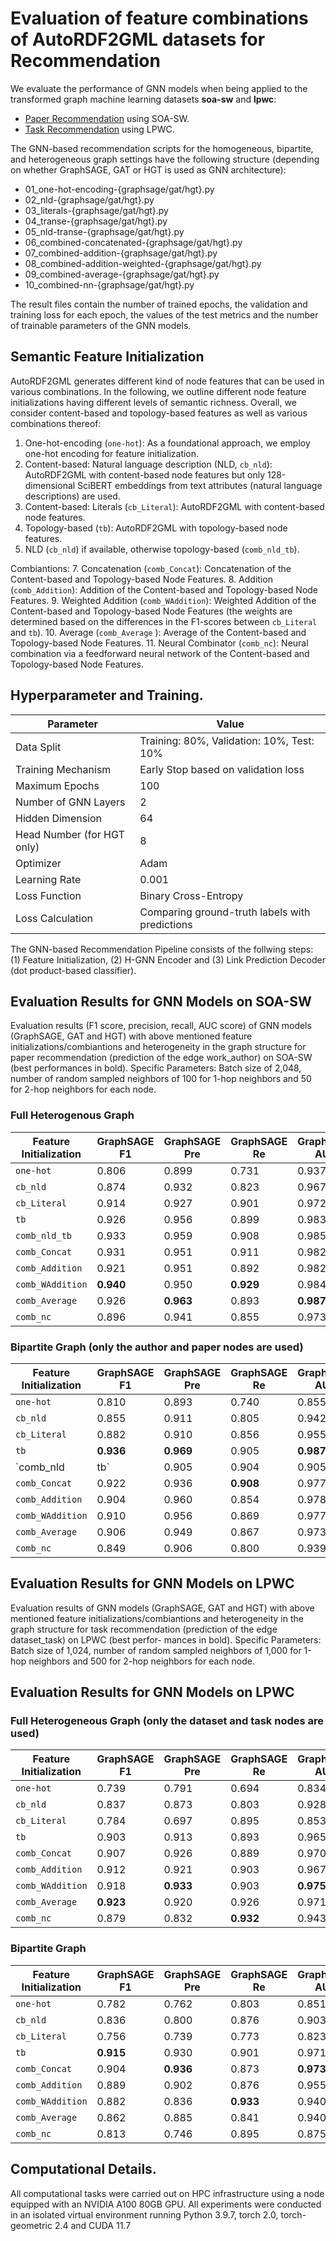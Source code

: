 # Evaluation of feature combinations of AutoRDF2GML datasets for Recommendation

We evaluate the performance of GNN models when being applied to the transformed graph machine learning datasets **soa-sw** and **lpwc**:
* [Paper Recommendation](./paper-recommendation) using SOA-SW.
* [Task Recommendation](./task-recommendation) using LPWC.

The GNN-based recommendation scripts for the homogeneous, bipartite, and heterogeneous graph settings have the following structure (depending on whether GraphSAGE, GAT or HGT is used as GNN architecture):
* 01_one-hot-encoding-{graphsage/gat/hgt}.py
* 02_nld-{graphsage/gat/hgt}.py
* 03_literals-{graphsage/gat/hgt}.py
* 04_transe-{graphsage/gat/hgt}.py
* 05_nld-transe-{graphsage/gat/hgt}.py
* 06_combined-concatenated-{graphsage/gat/hgt}.py
* 07_combined-addition-{graphsage/gat/hgt}.py
* 08_combined-addition-weighted-{graphsage/gat/hgt}.py
* 09_combined-average-{graphsage/gat/hgt}.py
* 10_combined-nn-{graphsage/gat/hgt}.py

The result files contain the number of trained epochs, the validation and training loss for each epoch, the values of the test metrics and the number of trainable parameters of the GNN models. 



## Semantic Feature  Initialization
AutoRDF2GML generates different kind of node features that can be used in various combinations. In the following, we outline different node feature initializations having different levels of semantic richness. Overall, we consider content-based and topology-based features as well as various combinations thereof:
1. One-hot-encoding (`one-hot`): As a foundational approach, we employ one-hot encoding for feature initialization.
2. Content-based: Natural language description (NLD, `cb_nld`): AutoRDF2GML with content-based node features but only 128-dimensional SciBERT embeddings from text attributes (natural language descriptions) are used.
3. Content-based: Literals (`cb_Literal`): AutoRDF2GML with content-based node features.
4. Topology-based (`tb`): AutoRDF2GML with topology-based node features.
5. NLD (`cb_nld`) if available, otherwise topology-based (`comb_nld_tb`).
   
Combiantions:
7. Concatenation (`comb_Concat`): Concatenation of the Content-based and Topology-based Node Features.
8. Addition (`comb_Addition`): Addition of the Content-based and Topology-based Node Features.
9. Weighted Addition (`comb_WAddition`): Weighted Addition of the Content-based and Topology-based Node Features (the weights are determined based on the differences in the F1-scores between `cb_Literal` and `tb`).
10. Average (`comb_Average` ): Average of the Content-based and Topology-based Node Features.
11. Neural Combinator (`comb_nc`): Neural combination via a feedforward neural network of the Content-based and Topology-based Node Features.


## Hyperparameter and Training. 
| Parameter                       | Value                                                |
|---------------------------------|------------------------------------------------------|
| Data Split                      | Training: 80%, Validation: 10%, Test: 10%            |
| Training Mechanism              | Early Stop based on validation loss                  |
| Maximum Epochs                  | 100                                                  |
| Number of GNN Layers            | 2                                                    |
| Hidden Dimension                | 64                                                   |
| Head Number (for HGT only)      | 8                                                    |
| Optimizer                       | Adam                                                 |
| Learning Rate                   | 0.001                                                |
| Loss Function                   | Binary Cross-Entropy                                 |
| Loss Calculation                | Comparing ground-truth labels with predictions       |

The GNN-based Recommendation Pipeline consists of the follwing steps: (1) Feature Initialization, (2) H-GNN Encoder and (3) Link Prediction Decoder (dot product-based classifier).


## Evaluation Results for GNN Models on SOA-SW

Evaluation results (F1 score, precision, recall, AUC score) of GNN models (GraphSAGE, GAT and HGT) with above mentioned feature initializations/combiantions and heterogeneity in the graph structure for paper recommendation (prediction of the edge work_author) on SOA-SW (best performances in bold). Specific Parameters: Batch size of 2,048, number of random sampled neighbors of 100 for 1-hop neighbors and 50 for 2-hop neighbors for each node.


### Full Heterogenous Graph

| Feature Initialization      | GraphSAGE F1 | GraphSAGE Pre | GraphSAGE Re | GraphSAGE AUC | GAT F1 | GAT Pre | GAT Re | GAT AUC | HGT F1 | HGT Pre | HGT Re | HGT AUC |
|-----------------------------|--------------|---------------|--------------|---------------|--------|---------|--------|---------|--------|---------|--------|---------|
| `one-hot`                   | 0.806        | 0.899         | 0.731        | 0.937         | 0.875  | 0.925   | 0.830  | 0.962   | 0.890  | 0.880   | 0.901  | 0.949   |
| `cb_nld`                    | 0.874        | 0.932         | 0.823        | 0.967         | 0.877  | 0.924   | 0.834  | 0.961   | 0.886  | 0.901   | 0.872  | 0.957   |
| `cb_Literal`                | 0.914        | 0.927         | 0.901        | 0.972         | 0.889  | 0.919   | 0.861  | 0.964   | 0.887  | 0.882   | 0.892  | 0.945   |
| `tb`                        | 0.926        | 0.956         | 0.899        | 0.983         | 0.910  | 0.942   | 0.880  | 0.975   | 0.915  | 0.935   | 0.896  | 0.976   |
| `comb_nld_tb`               | 0.933        | 0.959         | 0.908        | 0.985         | 0.920  | 0.929   | 0.910  | 0.973   | 0.906  | 0.943   | 0.872  | 0.976   |
| `comb_Concat`               | 0.931        | 0.951         | 0.911        | 0.982         | 0.918  | 0.948   | 0.890  | 0.979   | 0.925  | **0.949** | 0.902  | **0.982** |
| `comb_Addition`             | 0.921        | 0.951         | 0.892        | 0.982         | 0.922  | **0.956** | 0.889  | 0.982   | 0.882  | 0.939   | 0.832  | 0.970   |
| `comb_WAddition`            | **0.940**    | 0.950         | **0.929**    | 0.984         | **0.923** | 0.954   | 0.894  | **0.983** | 0.885  | 0.934   | 0.841  | 0.968   |
| `comb_Average`              | 0.926        | **0.963**     | 0.893        | **0.987**     | 0.898  | 0.932   | 0.866  | 0.971   | **0.934** | 0.937   | **0.931** | 0.977   |
| `comb_nc`                   | 0.896        | 0.941         | 0.855        | 0.973         | 0.889  | 0.867   | **0.912** | 0.941   | 0.889  | 0.913   | 0.865  | 0.961   |

### Bipartite Graph (only the author and paper nodes are used)

| Feature Initialization      | GraphSAGE F1 | GraphSAGE Pre | GraphSAGE Re | GraphSAGE AUC | GAT F1 | GAT Pre | GAT Re | GAT AUC | HGT F1 | HGT Pre | HGT Re | HGT AUC |
|-----------------------------|--------------|---------------|--------------|---------------|--------|---------|--------|---------|--------|---------|--------|---------|
| `one-hot`                   | 0.810        | 0.893         | 0.740        | 0.855         | 0.823  | 0.894   | 0.763  | 0.863   | 0.824  | 0.896   | 0.763  | 0.850   |
| `cb_nld`                    | 0.855        | 0.911         | 0.805        | 0.942         | 0.830  | 0.871   | 0.793  | 0.892   | 0.854  | 0.836   | **0.873** | 0.924   |
| `cb_Literal`                | 0.882        | 0.910         | 0.856        | 0.955         | 0.846  | 0.852   | 0.841  | 0.903   | 0.847  | 0.846   | 0.848  | 0.914   |
| `tb`                        | **0.936**    | **0.969**     | 0.905        | **0.987**     | **0.895** | **0.914** | 0.877  | **0.952** | **0.892** | **0.940** | 0.850  | **0.967** |
| `comb_nld|tb`               | 0.905        | 0.904         | 0.905        | 0.965         | 0.872  | 0.877   | 0.866  | 0.928   | 0.828  | 0.898   | 0.768  | 0.915   |
| `comb_Concat`               | 0.922        | 0.936         | **0.908**    | 0.977         | 0.891  | 0.890   | **0.893** | 0.941   | 0.872  | 0.902   | 0.844  | 0.945   |
| `comb_Addition`             | 0.904        | 0.960         | 0.854        | 0.978         | 0.855  | 0.904   | 0.810  | 0.942   | 0.884  | 0.937   | 0.837  | 0.963   |
| `comb_WAddition`            | 0.910        | 0.956         | 0.869        | 0.977         | 0.873  | 0.902   | 0.845  | 0.939   | 0.876  | 0.904   | 0.850  | 0.949   |
| `comb_Average`              | 0.906        | 0.949         | 0.867        | 0.973         | 0.876  | 0.888   | 0.865  | 0.940   | 0.866  | 0.875   | 0.857  | 0.933   |
| `comb_nc`                   | 0.849        | 0.906         | 0.800        | 0.939         | 0.846  | 0.890   | 0.807  | 0.924   | 0.818  | 0.918   | 0.738  | 0.915   |


## Evaluation Results for GNN Models on LPWC
Evaluation results of GNN models (GraphSAGE, GAT and HGT) with above mentioned feature initializations/combiantions and
heterogeneity in the graph structure for task recommendation (prediction of the edge dataset_task) on LPWC (best perfor-
mances in bold). Specific Parameters: Batch size of 1,024, number of random sampled neighbors of 1,000 for 1-hop neighbors and 500 for 2-hop neighbors for each node.

## Evaluation Results for GNN Models on LPWC

### Full Heterogeneous Graph (only the dataset and task nodes are used)

| Feature Initialization      | GraphSAGE F1 | GraphSAGE Pre | GraphSAGE Re | GraphSAGE AUC | GAT F1 | GAT Pre | GAT Re | GAT AUC | HGT F1 | HGT Pre | HGT Re | HGT AUC |
|-----------------------------|--------------|---------------|--------------|---------------|--------|---------|--------|---------|--------|---------|--------|---------|
| `one-hot`                   | 0.739        | 0.791         | 0.694        | 0.834         | 0.748  | 0.766   | 0.732  | 0.794   | 0.778  | 0.801   | 0.756  | 0.859   |
| `cb_nld`                    | 0.837        | 0.873         | 0.803        | 0.928         | 0.802  | 0.742   | 0.872  | 0.847   | 0.783  | 0.721   | 0.857  | 0.862   |
| `cb_Literal`                | 0.784        | 0.697         | 0.895        | 0.853         | 0.800  | 0.834   | 0.769  | 0.879   | 0.820  | 0.778   | 0.868  | 0.894   |
| `tb`                        | 0.903        | 0.913         | 0.893        | 0.965         | 0.868  | **0.916** | 0.826  | 0.936   | 0.877  | 0.837   | 0.922  | 0.936   |
| `comb_Concat`               | 0.907        | 0.926         | 0.889        | 0.970         | 0.873  | 0.911   | 0.839  | 0.936   | 0.826  | 0.779   | 0.878  | 0.898   |
| `comb_Addition`             | 0.912        | 0.921         | 0.903        | 0.967         | 0.875  | 0.890   | 0.860  | 0.936   | **0.885** | **0.845** | **0.930** | **0.943** |
| `comb_WAddition`            | 0.918        | **0.933**     | 0.903        | **0.975**     | 0.872  | 0.896   | 0.849  | 0.938   | 0.875  | 0.841   | 0.912  | 0.936   |
| `comb_Average`              | **0.923**    | 0.920         | 0.926        | 0.971         | **0.882** | 0.882   | 0.883  | **0.942** | 0.829  | 0.767   | 0.903  | 0.896   |
| `comb_nc`                   | 0.879        | 0.832         | **0.932**    | 0.943         | 0.825  | 0.766   | **0.894** | 0.886   | 0.783  | 0.811   | 0.757  | 0.875   |

### Bipartite Graph

| Feature Initialization      | GraphSAGE F1 | GraphSAGE Pre | GraphSAGE Re | GraphSAGE AUC | GAT F1 | GAT Pre | GAT Re | GAT AUC | HGT F1 | HGT Pre | HGT Re | HGT AUC |
|-----------------------------|--------------|---------------|--------------|---------------|--------|---------|--------|---------|--------|---------|--------|---------|
| `one-hot`                   | 0.782        | 0.762         | 0.803        | 0.851         | 0.737  | 0.601   | **0.951** | 0.745   | 0.697  | 0.541   | 0.980  | 0.743   |
| `cb_nld`                    | 0.836        | 0.800         | 0.876        | 0.903         | 0.806  | 0.771   | 0.845  | 0.852   | 0.795  | 0.718   | 0.891  | 0.868   |
| `cb_Literal`                | 0.756        | 0.739         | 0.773        | 0.823         | 0.815  | 0.779   | 0.855  | 0.859   | 0.798  | 0.739   | 0.868  | 0.869   |
| `tb`                        | **0.915**    | 0.930         | 0.901        | 0.971         | **0.830** | **0.809** | 0.852  | **0.898** | 0.819  | **0.866** | 0.776  | **0.912** |
| `comb_Concat`               | 0.904        | **0.936**     | 0.873        | **0.973**     | 0.799  | 0.717   | 0.903  | 0.869   | **0.845** | 0.803   | 0.892  | 0.909   |
| `comb_Addition`             | 0.889        | 0.902         | 0.876        | 0.955         | 0.803  | 0.750   | 0.864  | 0.878   | 0.721  | 0.574   | **0.971** | 0.772   |
| `comb_WAddition`            | 0.882        | 0.836         | **0.933**    | 0.940         | 0.791  | 0.717   | 0.882  | 0.865   | 0.794  | 0.726   | 0.875  | 0.854   |
| `comb_Average`              | 0.862        | 0.885         | 0.841        | 0.940         | 0.793  | 0.726   | 0.872  | 0.869   | 0.732  | 0.599   | 0.939  | 0.769   |
| `comb_nc`                   | 0.813        | 0.746         | 0.895        | 0.875         | 0.740  | 0.617   | 0.923  | 0.725   | 0.740  | 0.603   | 0.958  | 0.767   |


## Computational Details. 
All computational tasks were carried out on HPC infrastructure
using a node equipped with an NVIDIA A100 80GB GPU. All experiments were
conducted in an isolated virtual environment running Python 3.9.7, torch 2.0,
torch-geometric 2.4 and CUDA 11.7

